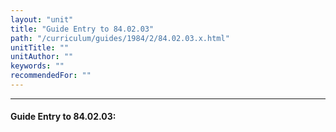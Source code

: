 ```yaml
---
layout: "unit"
title: "Guide Entry to 84.02.03"
path: "/curriculum/guides/1984/2/84.02.03.x.html"
unitTitle: ""
unitAuthor: ""
keywords: ""
recommendedFor: ""
---
```

<body>
<hr/>
<h4>
Guide Entry to 84.02.03:
</h4>
</body>